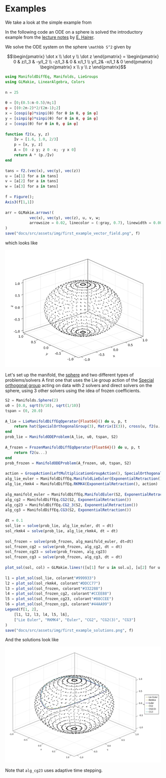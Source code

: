 # Examples

We take a look at the simple example from

In the following code an ODE on a sphere is solved the introductory example from the
[lecture notes](https://www.unige.ch/~hairer/poly-sde-mani.pdf) by [E. Hairer](http://www.unige.ch/~hairer/).

We solve the ODE system on the sphere ``\mathbb S^2`` given by

```math
\begin{pmatrix}
    \dot x \\
    \dot y \\
    \dot z
\end{pmatrix}
=
\begin{pmatrix}
    0 & z/I_3 & -y/I_2 \\
    -z/I_3 & 0 & x/I_1 \\
    y/I_2& -x/I_1 & 0
\end{pmatrix}
\begin{pmatrix}
    x \\
    y \\
    z
\end{pmatrix}
```

```julia
using ManifoldDiffEq, Manifolds, LieGroups
using GLMakie, LinearAlgebra, Colors

n = 25

θ = [0;(0.5:n-0.5)/n;1]
φ = [(0:2n-2)*2/(2n-1);2]
x = [cospi(φ)*sinpi(θ) for θ in θ, φ in φ]
y = [sinpi(φ)*sinpi(θ) for θ in θ, φ in φ]
z = [cospi(θ) for θ in θ, φ in φ]

function f2(x, y, z)
    Iv = [1.6, 1.0, 2/3]
    p = [x, y, z]
    A = [0 -z y; z 0 -x; -y x 0]
    return A * (p./Iv)
end

tans = f2.(vec(x), vec(y), vec(z))
u = [a[1] for a in tans]
v = [a[2] for a in tans]
w = [a[3] for a in tans]

f = Figure();
Axis3(f[1,1])

arr = GLMakie.arrows!(
           vec(x), vec(y), vec(z), u, v, w;
           arrowsize = 0.02, linecolor = (:gray, 0.7), linewidth = 0.0075, lengthscale = 0.1
)
save("docs/src/assets/img/first_example_vector_field.png", f)
```

which looks like

![The ODE illustrated as a tangent vector field](assets/img/first_example_vector_field.png)

Let's set up the manifold, the [sphere](https://juliamanifolds.github.io/Manifolds.jl/stable/manifolds/sphere.html) and two different types of problems/solvers
A first one that uses the Lie group action of the [Special orthogonal group](https://juliamanifolds.github.io/Manifolds.jl/stable/manifolds/group.html#Special-orthogonal-group)
acting on data with 2 solvers and direct solvers on the sphere, using 3 other solvers using the idea of frozen coefficients.

```julia
S2 = Manifolds.Sphere(2)
u0 = [0.0, sqrt(9/10), sqrt(1/10)]
tspan = (0, 20.0)

A_lie = LieManifoldDiffEqOperator{Float64}() do u, p, t
    return hat(SpecialOrthogonalGroup(3), Matrix(I(3)), cross(u, f2(u...)))
end
prob_lie = ManifoldODEProblem(A_lie, u0, tspan, S2)

A_frozen = FrozenManifoldDiffEqOperator{Float64}() do u, p, t
    return f2(u...)
end
prob_frozen = ManifoldODEProblem(A_frozen, u0, tspan, S2)

action = GroupAction(LeftMultiplicationGroupAction(), SpecialOrthogonalGroup(3), Euclidean(3))
alg_lie_euler = ManifoldDiffEq.ManifoldLieEuler(ExponentialRetraction(), action)
alg_lie_rkmk4 = ManifoldDiffEq.RKMK4(ExponentialRetraction(), action)

alg_manifold_euler = ManifoldDiffEq.ManifoldEuler(S2, ExponentialRetraction())
alg_cg2 = ManifoldDiffEq.CG2(S2, ExponentialRetraction())
alg_cg23 = ManifoldDiffEq.CG2_3(S2, ExponentialRetraction())
alg_cg3 = ManifoldDiffEq.CG3(S2, ExponentialRetraction())

dt = 0.1
sol_lie = solve(prob_lie, alg_lie_euler, dt = dt)
sol_rkmk4 = solve(prob_lie, alg_lie_rkmk4, dt = dt)

sol_frozen = solve(prob_frozen, alg_manifold_euler, dt=dt)
sol_frozen_cg2 = solve(prob_frozen, alg_cg2, dt = dt)
sol_frozen_cg23 = solve(prob_frozen, alg_cg23)
sol_frozen_cg3 = solve(prob_frozen, alg_cg3, dt = dt)

plot_sol(sol, col) = GLMakie.lines!([u[1] for u in sol.u], [u[2] for u in sol.u], [u[3] for u in sol.u]; linewidth = 2, color=col)

l1 = plot_sol(sol_lie, colorant"#999933")
l2 = plot_sol(sol_rkmk4, colorant"#DDCC77")
l3 = plot_sol(sol_frozen, colorant"#332288")
l4 = plot_sol(sol_frozen_cg2, colorant"#CCEE88")
l5 = plot_sol(sol_frozen_cg23, colorant"#88CCEE")
l6 = plot_sol(sol_frozen_cg3, colorant"#44AA99")
Legend(f[1, 2],
    [l1, l2, l3, l4, l5, l6],
    ["Lie Euler", "RKMK4", "Euler", "CG2", "CG2(3)", "CG3"]
)
save("docs/src/assets/img/first_example_solutions.png", f)
```

And the solutions look like

![The ODE solutions](assets/img/first_example_solutions.png)

Note that `alg_cg23` uses adaptive time stepping.

